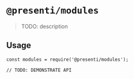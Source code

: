 # `@presenti/modules`

> TODO: description

## Usage

```
const modules = require('@presenti/modules');

// TODO: DEMONSTRATE API
```
